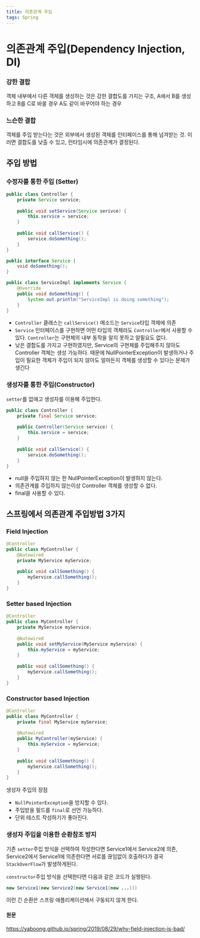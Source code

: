 ```yaml
---
title: 의존관계 주입
tags: Spring
---
```


# 의존관계 주입(Dependency Injection, DI)

### 강한 결합

객체 내부에서 다른 객체를 생성하는 것은 강한 결합도를 가지는 구조, A에서 B를 생성하고 B를 C로 바꿀 경우 A도 같이 바꾸어야 하는 경우

### 느슨한 결합

객체를 주입 받는다는 것은 외부에서 생성된 객체를 인터페이스를 통해 넘겨받는 것. 이러면 결합도를 낮출 수 있고, 런타임시에 의존관계가 결정된다.



## 주입 방법

### 수정자를 통한 주입 (Setter)

```java
public class Controller {
    private Service service;
    
    public void setService(Service serivce) {
        this.service = service;
    }
    
    public void callService() {
        service.doSomething();
    }
}
```

```java
public interface Service {
    void doSomething();
}
```

```java
public class ServiceImpl implements Service {
    @Override
    public void doSomething() {
        System.out.println("ServiceImpl is doing something");
    }
}
```

- `Controller` 클래스는 `callService()` 메소드는 `Service`타입 객체에 의존
- `Service` 인터페이스를 구현하면 어떤 타입의 객체라도 `Controller`에서 사용할 수 있다. `Controller`는 구현체의 내부 동작을 알지 못하고 알필요도 없다.
- 낮은 결합도를 가지고 구현하였지만, Service의 구현체를 주입해주지 않아도 Controller 객체는 생성 가능하다. 때문에 NullPointerException이 발생하거나 주입이 필요한 객체가 주입이 되지 않아도 얼마든지 객체를 생성할 수 있다는 문제가 생긴다



### 생성자를 통한 주입(Constructor)

`setter`를 없애고 생성자를 이용해 주입한다.

```java
public class Controller {
    private final Service service;
    
    public Controller(Service service) {
        this.service = service;
    }
    
    public void callService() {
        service.doSomething();
    }
}
```

- null을 주입하지 않는 한 NullPointerException이 발생하지 않는다.
- 의존관계를 주입하지 않는이상 Controller 객체를 생성할 수 없다.
- final을 사용할 수 있다.



## 스프링에서 의존관계 주입방법 3가지

### Field Injection

```java
@Controller
public class MyController {
    @Autowired
    private MyService myService;
    
    public void callSomething() {
        myService.callSomething();
    }
}
```

### Setter based Injection

```java
@Controller
public class MyController {
    private MyService myService;
    
    @Autowired
    public void setMyService(MyService myService) {
        this.myService = myService;
    }
    
    public void callSomething() {
        myService.callSomething();
    }
}
```

### Constructor based Injection

```java
@Controller
public class MyController {
    private final MyService myService;
    
    @Autowired
    public MyController(myService) {
        this.myService = myService;
    }
    
    public void callSomething() {
        myService.callSomething();
    }
}
```

생성자 주입의 장점

- `NullPointerException`을 방지할 수 있다.
- 주입받을 필드를 `final`로 선언 가능하다.
- 단위 테스트 작성하기가 좋아진다.



### 생성자 주입을 이용한 순환참조 방지

기존 `setter`주입 방식을 선택하여 작성한다면 Service1에서 Service2에 의존, Service2에서 Service1에 의존한다면 서로를 끊임없이 호출하다가 결국 `StackOverFlow`가 발생하게된다.

`constructor`주입 방식을 선택한다면 다음과 같은 코드가 실행된다.

```java
new Service1(new Service2(new Service1(new ...)))
```

이런 긴 순환은 스프링 애플리케이션에서 구동되지 않게 한다.



#### 원문

https://yaboong.github.io/spring/2019/08/29/why-field-injection-is-bad/
